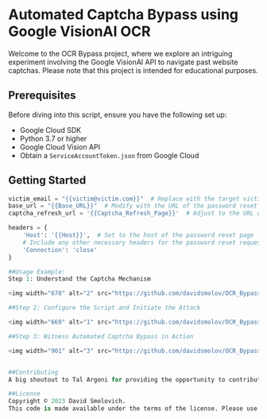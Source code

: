 # Automated Captcha Bypass using Google VisionAI OCR

Welcome to the OCR Bypass project, where we explore an intriguing experiment involving the Google VisionAI API to navigate past website captchas. Please note that this project is intended for educational purposes.

## Prerequisites

Before diving into this script, ensure you have the following set up:
- Google Cloud SDK
- Python 3.7 or higher
- Google Cloud Vision API
- Obtain a `ServiceAccountToken.json` from Google Cloud

## Getting Started

```python
victim_email = "{{victim@victim.com}}"  # Replace with the target victim's email address
base_url = "{{Base_URL}}"  # Modify with the URL of the password reset page
captcha_refresh_url = '{{Captcha_Refresh_Page}}'  # Adjust to the URL of the captcha refresh page

headers = {
    'Host': '{{Host}}',  # Set to the host of the password reset page
    # Include any other necessary headers for the password reset request
    'Connection': 'close'
}

##Usage Example:
Step 1: Understand the Captcha Mechanism

<img width="670" alt="2" src="https://github.com/davidsmolov/OCR_Bypass/assets/122476428/c493a121-47b7-4ac9-8ade-bb7f03324184">

##Step 2: Configure the Script and Initiate the Attack

<img width="669" alt="1" src="https://github.com/davidsmolov/OCR_Bypass/assets/122476428/30cc9209-ca39-4d9a-970c-41924ddbe51d">

##Step 3: Witness Automated Captcha Bypass in Action

<img width="901" alt="3" src="https://github.com/davidsmolov/OCR_Bypass/assets/122476428/0501495c-c3d2-4d5c-8248-59e837f46bc5">


##Contributing
A big shoutout to Tal Argoni for providing the opportunity to contribute to this project.

##License
Copyright © 2023 David Smolovich.
This code is made available under the terms of the license. Please use it exclusively for educational purposes. We encourage learning and responsible use of technology.

